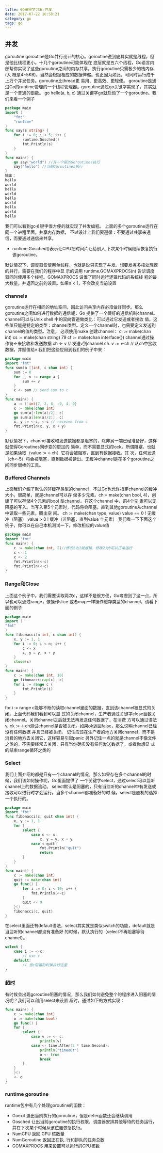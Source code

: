 ```yaml
---
title: GO编程学习五-并发
date: 2017-07-22 16:58:21
category: go
tags: go
---
```

## 并发
goroutine
goroutine是Go并行设计的核心。goroutine说到底其实就是线程，但是他比线程更小，十几个goroutine可能体现在
底层就是五六个线程，Go语言内部帮你实现了这些goroutine之间的内存共享。执行goroutine只需极少的栈内存(大
概是4~5KB)，当然会根据相应的数据伸缩。也正因为如此，可同时运行成千上万个并发任务。goroutine比thread更
易用、更高效、更轻便。
goroutine是通过Go的runtime管理的一个线程管理器。goroutine通过go关键字实现了，其实就是一个普通的函数。
go hello(a, b, c)
通过关键字go就启动了一个goroutine。我们来看一个例子
```go
package main
import (
    "fmt"
    "runtime"
)
func say(s string) {
    for i := 0; i < 5; i++ {
        runtime.Gosched()
        fmt.Println(s)
    }
}
func main() {
    go say("world") //开一个新的Goroutines执行
    say("hello") //当前Goroutines执行
}
输出：
hello
world
hello
world
hello
world
hello
world
hello
```

我们可以看到go关键字很方便的就实现了并发编程。 上面的多个goroutine运行在同一个进程里面，共享内存数据，
不过设计上我们要遵循：不要通过共享来通信，而要通过通信来共享。
* runtime.Gosched()表示让CPU把时间片让给别人,下次某个时候继续恢复执行该goroutine。


默认情况下，调度器仅使用单线程，也就是说只实现了并发。想要发挥多核处理器的并行，需要在我们的程序中显
示的调用 runtime.GOMAXPROCS(n) 告诉调度器同时使用多个线程。GOMAXPROCS 设置了同时运行逻辑代码的系统线
程的最大数量，并返回之前的设置。如果n < 1，不会改变当前设置

### channels
goroutine运行在相同的地址空间，因此访问共享内存必须做好同步。那么goroutine之间如何进行数据的通信呢，Go
提供了一个很好的通信机制channel。channel可以与Unix shell 中的双向管道做类比：可以通过它发送或者接收
值。这些值只能是特定的类型：channel类型。定义一个channel时，也需要定义发送到channel的值的类型。注意，
必须使用make 创建channel：
ci := make(chan int)
cs := make(chan string)
79
cf := make(chan interface{})
channel通过操作符<-来接收和发送数据
ch <- v // 发送v到channel ch.
v := <-ch // 从ch中接收数据，并赋值给v
我们把这些应用到我们的例子中来：
```go
package main
import "fmt"
func sum(a []int, c chan int) {
    sum := 0
    for _, v := range a {
        sum += v
    }
    c <- sum // send sum to c
}
func main() {
    a := []int{7, 2, 8, -9, 4, 0}
    c := make(chan int)
    go sum(a[:len(a)/2], c)
    go sum(a[len(a)/2:], c)
    x, y := <-c, <-c // receive from c
    fmt.Println(x, y, x + y)
}
```
默认情况下，channel接收和发送数据都是阻塞的，除非另一端已经准备好，这样就使得Goroutines同步变的更加的
简单，而不需要显式的lock。所谓阻塞，也就是如果读取（value := <-ch）它将会被阻塞，直到有数据接收。其
次，任何发送（ch<-5）将会被阻塞，直到数据被读出。无缓冲channel是在多个goroutine之间同步很棒的工具。
### Buffered Channels
上面我们介绍了默认的非缓存类型的channel，不过Go也允许指定channel的缓冲大小，很简单，就是channel可以存
储多少元素。ch:= make(chan bool, 4)，创建了可以存储4个元素的bool 型channel。在这个channel 中，前4个元
素可以无阻塞的写入。当写入第5个元素时，代码将会阻塞，直到其他goroutine从channel 中读取一些元素，腾出空
间。
ch := make(chan type, value)
value == 0 ! 无缓冲（阻塞）
value > 0 ! 缓冲（非阻塞，直到value 个元素）
我们看一下下面这个例子，你可以在自己本机测试一下，修改相应的value值
```go
package main
import "fmt"
func main() {
    c := make(chan int, 2)//修改2为1就报错，修改2为3可以正常运行
    c <- 1
    c <- 2
    fmt.Println(<-c)
    fmt.Println(<-c)
}
```
### Range和Close
上面这个例子中，我们需要读取两次c，这样不是很方便，Go考虑到了这一点，所以也可以通过range，像操作slice
或者map一样操作缓存类型的channel，请看下面的例子
```go
package main
import (
"fmt"
)
func fibonacci(n int, c chan int) {
    x, y := 1, 1
    for i := 0; i < n; i++ {
        c <- x
        x, y = y, x + y
    }
    close(c)
}
func main() {
    c := make(chan int, 10)
    go fibonacci(cap(c), c)
    for i := range c {
        fmt.Println(i)
    }
}
```
for i := range c能够不断的读取channel里面的数据，直到该channel被显式的关闭。上面代码我们看到可以显
式的关闭channel，生产者通过关键字close函数关闭channel。关闭channel之后就无法再发送任何数据了，在消费
方可以通过语法v, ok := <-ch测试channel是否被关闭。如果ok返回false，那么说明channel已经没有任何数据
并且已经被关闭。
记住应该在生产者的地方关闭channel，而不是消费的地方去关闭它，这样容易引起panic
另外记住一点的就是channel不像文件之类的，不需要经常去关闭，只有当你确实没有任何发送数据了，或者你想显
式的结束range循环之类的

### Select
我们上面介绍的都是只有一个channel的情况，那么如果存在多个channel的时候，我们该如何操作呢，Go里面提供了
一个关键字select，通过select可以监听channel上的数据流动。
select默认是阻塞的，只有当监听的channel中有发送或接收可以进行时才会运行，当多个channel都准备好的时
候，select是随机的选择一个执行的。
```go
package main
import "fmt"
func fibonacci(c, quit chan int) {
    x, y := 1, 1
    for {
        select {
            case c <- x:
                x, y = y, x + y
            case <-quit:
                fmt.Println("quit")
                return
        }
    }
}
func main() {
    c := make(chan int)
    quit := make(chan int)
    go func() {
        for i := 0; i < 10; i++ {
            fmt.Println(<-c)
        }
        quit <- 0
    }()
    fibonacci(c, quit)
}
```
在select里面还有default语法，select其实就是类似switch的功能，default就是当监听的channel都没有准备好
的时候，默认执行的（select不再阻塞等待channel）。
```go
select {
    case i := <-c:
        // use i
    default:
        // 当c阻塞的时候执行这里
}
```
### 超时
有时候会出现goroutine阻塞的情况，那么我们如何避免整个的程序进入阻塞的情况呢？我们可以利用select来设置
超时，通过如下的方式实现：
```go
func main() {
    c := make(chan int)
    o := make(chan bool)
    go func() {
    for {
        select {
            case v := <- c:
                println(v)
            case <- time.After(5 * time.Second):
                println("timeout")
                o <- true
                break
        }
    }
    }()
    <- o
}
```
### runtime goroutine
runtime包中有几个处理goroutine的函数：
* Goexit
退出当前执行的goroutine，但是defer函数还会继续调用
* Gosched
让出当前goroutine的执行权限，调度器安排其他等待的任务运行，并在下次某个时候从该位置恢复执行。
* NumCPU
返回 CPU 核数量
* NumGoroutine
返回正在执..行和排队的任务总数
* GOMAXPROCS
用来设置可以运行的CPU核数